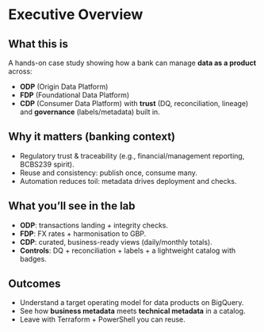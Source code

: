 # Executive Overview

## What this is
A hands-on case study showing how a bank can manage **data as a product** across:
- **ODP** (Origin Data Platform)
- **FDP** (Foundational Data Platform)
- **CDP** (Consumer Data Platform)
with **trust** (DQ, reconciliation, lineage) and **governance** (labels/metadata) built in.

## Why it matters (banking context)
- Regulatory trust & traceability (e.g., financial/management reporting, BCBS239 spirit).
- Reuse and consistency: publish once, consume many.
- Automation reduces toil: metadata drives deployment and checks.

## What you’ll see in the lab
- **ODP**: transactions landing + integrity checks.
- **FDP**: FX rates + harmonisation to GBP.
- **CDP**: curated, business-ready views (daily/monthly totals).
- **Controls**: DQ + reconciliation + labels + a lightweight catalog with badges.

## Outcomes
- Understand a target operating model for data products on BigQuery.
- See how **business metadata** meets **technical metadata** in a catalog.
- Leave with Terraform + PowerShell you can reuse.
